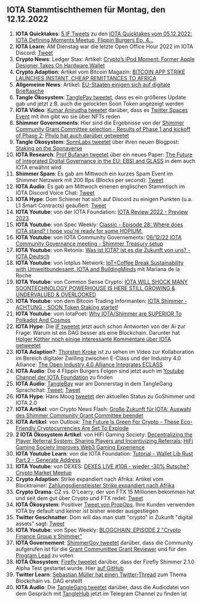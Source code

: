 ## IOTA Stammtischthemen für Montag, den 12.12.2022

1. **IOTA Quicktakes**: [5 IF Tweets](https://twitter.com/iota/status/1599705280631214081?s=20&t=m1JaCgvLmffFR6cb4WZ7zA) zu den [IOTA Quicktakes vom 05.12.2022: IOTA Defining Moments Meetup, Flippin Burgers Ep. 4...](https://www.youtube.com/watch?v=bvP5gDyEbes)
2. **IOTA Learn**: AM Dienstag war die letzte Open Office Hour 2022 im IOTA Discord: [Tweet](https://twitter.com/shimmernet/status/1599810841842536454?s=20&t=m1JaCgvLmffFR6cb4WZ7zA)
3. **Crypto News**: Ledger Stax: Artikel: [Crypto’s iPod Moment: Former Apple Designer Takes On Hardware Wallet](https://www.forbes.com/sites/ninabambysheva/2022/12/06/cryptos-ipod-moment-former-apple-designer-takes-on-hardware-wallet/?sh=49abc2a38f4e)
4. **Crypto Adaption**: Artikel vom Bitcoin Magazin: [BITCOIN APP STRIKE LAUNCHES INSTANT, CHEAP REMITTANCES TO AFRICA](https://bitcoinmagazine.com/business/strike-launches-instant-african-remittances)
5. **Allgemeine News**: Artikel: [EU-Staaten einigen sich auf digitale Brieftasche](https://www.golem.de/news/elektronische-identitaet-eu-staaten-einigen-sich-auf-digitale-brieftasche-2212-170298.html)
6. **Tangle Ökosystem**: [TanglePay tweetet](https://twitter.com/tanglepaycom/status/1600681434569936898?s=20&t=RhiRD0_gnFsAeBl2UF8YJA), dass es ein größeres Update gab und jetzt z.B. auch die gelockten Soon Token angezeigt werden
7. **IOTA Video**: [Kumar Anirudha tweetet](https://twitter.com/kranirudha/status/1600752915790323713?s=20&t=RhiRD0_gnFsAeBl2UF8YJA) darüber, dass es [Twitter Spaces Event](https://twitter.com/nftonfandora/status/1599685739763372039?s=20&t=RhiRD0_gnFsAeBl2UF8YJA) mit ihm gibt wo sie über NFTs reden
8. **Shimmer Governements**: Hier sind die Ergebnisse von der [Shimmer Community Grant Committee selection - Results of Phase 1 and kickoff of Phase 2](https://govern.iota.org/t/shimmer-community-grant-committee-selection-results-of-phase-1-and-kickoff-of-phase-2/1543); [Phylo hat auch darüber getweetet](https://twitter.com/PhyloIota/status/1600745300817477632?s=20&t=RhiRD0_gnFsAeBl2UF8YJA)
9. **Tangle Ökosystem**: [SonnLabs tweetet](https://twitter.com/soon_labs/status/1600728959846469632?s=20&t=RhiRD0_gnFsAeBl2UF8YJA) über ihren neuen Blogpost: [Staking on the Soonaverse](https://soonlabs.medium.com/staking-on-the-soonaverse-1404f24a978f)
10. **IOTA Research**: [Prof Bufanan tweetet](https://twitter.com/billatnapier/status/1600499501571182592?s=20&t=RhiRD0_gnFsAeBl2UF8YJA) über ein neues Paper: [The Future of Integrated Digital Governance in the EU: EBSI and GLASS](https://arxiv.org/abs/2212.03218) in dem auch IOTA erwähnt wird
11. **Shimmer Spam**: Es gab am Mittwoch ein kurzes Spam Event im Shimmer Netzwerk mit 200 Bps (Blocks per second): [Tweet](https://twitter.com/Vrom14286662/status/1600559757244653571?s=20&t=RhiRD0_gnFsAeBl2UF8YJA)
12. **IOTA Audio**: Es gab am Mittwoch einenen englischen Stammtisch im IOTA Discord Voice Chat: [Tweet](https://twitter.com/Deep_Sea_Iotan/status/1599793675261054976?s=20&t=RhiRD0_gnFsAeBl2UF8YJA)
13. **IOTA Hype**: Dom Schiener hat sich auf Discord zu einigen Punkten (u.a. L1 Smart Contracts) geäußert: [Tweet](https://twitter.com/Vrom14286662/status/1600486908445990913?s=20&t=RhiRD0_gnFsAeBl2UF8YJA)
14. **IOTA Youtube**: von der IOTA Foundation: [IOTA Review 2022 - Preview 2023](https://www.youtube.com/watch?v=n2vBD-oFgYg)
15. **IOTA Youtube**: von Spec Weekly: [Classic - Episode 28: Where does IOTA stand? I hope you're ready for some HOPIUM.](https://www.youtube.com/watch?v=8pdDnjXkL8o&t=37s)
16. **IOTA Youtube**: von IOTA Community Governements: [06/12/22 IOTA Community Governance meeting - Shimmer Treasury setup](https://www.youtube.com/watch?v=IsfmUhYS1Kk&t=6s)
17. **IOTA Youtube**: von Retonix: [Was ist IOTA? ist es die Zukunft von uns? - IOTA Deutsch](https://www.youtube.com/watch?v=sXbqCwCsiSk)
18. **IOTA Youtube**: von Iotplus Network: [IoT+Coffee Break Sustainability with Umweltbundesamt, IOTA and BuildingMinds](https://www.youtube.com/watch?v=-mXuj8BPIFw&t=2778s) mit Mariana de la Roche
19. **IOTA Youtube**: von Common Sense Crypto: [IOTA WILL SHOCK MANY SOONTECHNOLOGY POWERHOUSE IS HERE STILL GROWING & UNDERVALUED & OVERLOOKED](https://www.youtube.com/watch?v=VpNw5Aftwzw)
20. **IOTA Youtube**: von dem Bitcoin Trading Informanten: [IOTA Shimmer - ACHTUNG - SOON Token Staking startet!](https://www.youtube.com/watch?v=7FNwF5FdGQA&t=85s)
22. **IOTA Youtube**: vom IotaPoet: [Why IOTA/Shimmer are SUPERIOR To Polkadot And Cosmos](https://www.youtube.com/watch?v=hVU0IjLYwXs&t=327s)
21. **IOTA Hype**: Die [IF tweetet](https://twitter.com/iota/status/1600762118734757889?s=20&t=c_j-ydBKs_LmRopkQ7ahLw) jetzt auch schon Antworten von der Ai zur Frage: Warum ist ein DAG besser als eine Blockchain. Darunter hat [Holger Köther noch einige interessante Kommentare über IOTA getweetet](https://twitter.com/HolgerKoether/status/1600802706901585924?s=20&t=KdNRb4wuXyRRf3_ZHUz82w)
22. **IOTA Adaption?**: [Thorsten Kroke](https://twitter.com/KrokeThorsten) ist zu sehen im Video zur Kollaboration im Bereich digitaler Zwilling zwischen E-Class und der Industry 4.0 Alliance: [The Open Industry 4.0 Alliance Integrates ECLASS](https://www.mvpromedia.com/the-open-industry-4-0-alliance-integrates-eclass/)
23. **IOTA Audio**: Die 4 Flippin Burgers Folgen sind jetzt auch im [Youtube Channel der IOTA Foundation](https://www.youtube.com/@iotafoundation/videos) zu finden
24. **IOTA Audio**: [TangleBay](https://twitter.com/tanglebay) war am Donnerstag in dem TangleGang Sprachchat: [Tweet](https://twitter.com/GangTangleTalk/status/1600884140269879297?s=20&t=IMy7ruxsLhYzm0KhwCC_oA); [Tweet](https://twitter.com/GangTangleTalk/status/1601133048288141312?s=20&t=oxdxb_Iqe7zrIU2OJQ7TDg)
25. **IOTA Hype**: Hans Moog [tweetet](https://twitter.com/hus_qy/status/1601011662760579072?s=20&t=yNNUMFLDQwUsghlzCQduZg) den aktuellen Status zu GoShimmer und IOTA 2.0
26. **IOTA Artikel**: von Crypto News Flash: [Große Zukunft für IOTA: Auswahl des Shimmer Community Grant Committee beendet](https://www.crypto-news-flash.com/de/grosse-zukunft-fuer-iota-wahl-des-shimmer-community-grant-committee-beendet/)
27. **IOTA Artikel**: von Outlook: [The Future Is Green For Crypto - These Eco-Friendly Cryptocurrencies Are Set To Explode](https://www.outlookindia.com/outlook-spotlight/the-future-is-green-for-crypto-these-eco-friendly-cryptocurrencies-are-set-to-explode-news-243381)
28. **2 IOTA Ökosystem Artikel**: von HiFi Gaming Society: [Decentralizing the Player Referral System: Sharing Players and Incentivizing Referrals](https://hifigamingsociety.medium.com/decentralizing-the-player-referral-system-sharing-players-and-incentivizing-referrals-42f4dbfe50b5); [HiFi Gaming Society Improves Web3 Gaming Experience](https://hifigamingsociety.medium.com/hifi-gaming-society-improves-web3-gaming-experience-99882c1f376e)
29. **IOTA Youtube Learn**: von die IOTA Foundation: [Tutorial - Wallet Lib Rust Part 2 - Generate Address](https://www.youtube.com/watch?v=sxBn3yxku0k)
30. **IOTA Youtube**: von DEXES: [DEXES LIVE #106 - wieder -30% Rutsche? Crypto Market Meetup](https://www.youtube.com/watch?v=qmBCQ0VwEf4)
31. **Crypto Adaption**: Strike expandiert nach Afrika: Artikel vom Blocktrainer: [Zahlungsdienstleister Strike expandiert nach Afrika](https://www.blocktrainer.de/strike-expandiert-nach-afrika/)
32. **Crypto Drama**: CZ vs. O'Learry, der von FTX 15 Millionen bekommen hat und seit dem gut über Crypto und FTX redet: [Tweet](https://twitter.com/cz_binance/status/1601140809491185664?s=20&t=yNNUMFLDQwUsghlzCQduZg)
33. **IOTA Ökosystem**: Positiver [Tweet von PropOps](https://twitter.com/propops_cloud/status/1601103607759183874?s=20&t=oxdxb_Iqe7zrIU2OJQ7TDg). Ihre Kunden verwenden IOTA by default und keiner ist bisher wieder ausgestiegen
34. **Twitter Geschnatter**: Dom will das man statt "crypto" in Zukunft "digital assets" sagt: [Tweet](https://twitter.com/DomSchiener/status/1601126253331120129?s=20&t=MbtmCZVAwhq_LvQP74uSQw)
35. **IOTA Youtube**: von Spec Weekly: [BLOGCHAIN: EPISODE 2 "Crypto Finance Group x Shimmer"](https://www.youtube.com/watch?v=w8m5KSE4XFs&feature=youtu.be)
36. **IOTA Governement**: [ShimmerGov tweetet](https://twitter.com/ShimmerGov/status/1601216557929365505?s=20&t=8B2EZhBngsAUZP4J51rNkw) darüber, dass die Community aufgerufen ist für die [Grant Communittee Grant Reviewer](https://govern.iota.org/t/sgp-0002-shimmer-community-grant-committee-grant-reviewer-selection/1546) und für den [Program Lead](https://govern.iota.org/t/sgp-0001-shimmer-community-grant-committee-lead-selection/1544) zu voten
37. **IOTA Ökosystem**: [Firefly tweetet](https://twitter.com/fireflywallet/status/1601204046966054912?s=20&t=XmehE2xG53Ijie__Gp3soA) darüber, dass der Firefly Shimmer 2.1.0 Alpha Test gestartet wurde. Hier [auf GitHub](https://github.com/iotaledger/firefly/releases/tag/desktop-2.1.0-alpha-1)
38. **Twitter Learn**: [Sebastian Müller hat einen Twitter-Thread](https://twitter.com/NaitsabesMue/status/1601212670782210048?s=20&t=XmehE2xG53Ijie__Gp3soA) zum Thema Blockchain vs. DAG erstellt
39. **IOTA Audio**: Die [TangleGang tweetet](https://twitter.com/GangTangleTalk/status/1601224204992462848?s=20&t=8B2EZhBngsAUZP4J51rNkw) darüber, dass die Audiodatei von dem Gespräch mit [TangleHub](https://twitter.com/Tanglehub_eu) jetzt im Telegram Channel zu finden ist



